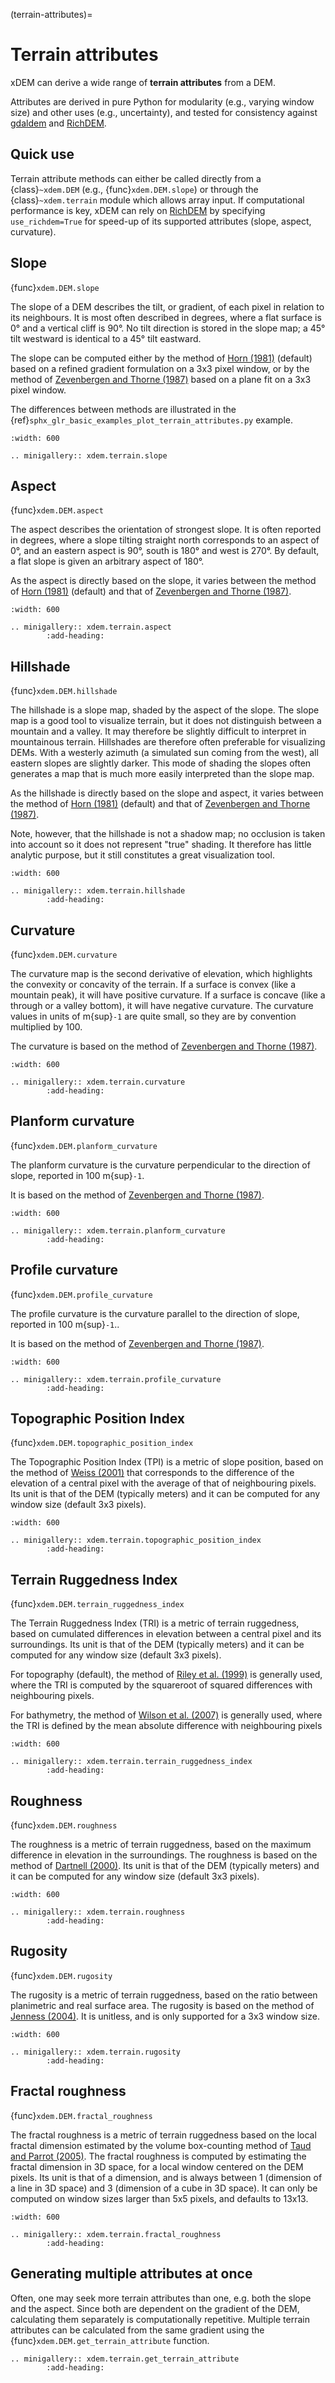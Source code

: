 (terrain-attributes)=

# Terrain attributes

xDEM can derive a wide range of **terrain attributes** from a DEM.

Attributes are derived in pure Python for modularity (e.g., varying window size) and other uses (e.g., uncertainty), 
and tested for consistency against [gdaldem](https://gdal.org/programs/gdaldem.html) and [RichDEM](https://richdem.readthedocs.io/). 

## Quick use

Terrain attribute methods can either be called directly from a {class}`~xdem.DEM` (e.g., {func}`xdem.DEM.slope`) or 
through the {class}`~xdem.terrain` module which allows array input. If computational performance 
is key, xDEM can rely on [RichDEM](https://richdem.readthedocs.io/) by specifying `use_richdem=True` for speed-up 
of its supported attributes (slope, aspect, curvature).

## Slope

{func}`xdem.DEM.slope`

The slope of a DEM describes the tilt, or gradient, of each pixel in relation to its neighbours.
It is most often described in degrees, where a flat surface is 0° and a vertical cliff is 90°.
No tilt direction is stored in the slope map; a 45° tilt westward is identical to a 45° tilt eastward.

The slope can be computed either by the method of [Horn (1981)](http://dx.doi.org/10.1109/PROC.1981.11918) (default)
based on a refined gradient formulation on a 3x3 pixel window, or by the method of [Zevenbergen and Thorne (1987)](http://dx.doi.org/10.1002/esp.3290120107) based on a plane fit on a 3x3 pixel window.

The differences between methods are illustrated in the {ref}`sphx_glr_basic_examples_plot_terrain_attributes.py`
example.

```{image} basic_examples/images/sphx_glr_plot_terrain_attributes_001.png
:width: 600
```

```{eval-rst}
.. minigallery:: xdem.terrain.slope
```

## Aspect

{func}`xdem.DEM.aspect`

The aspect describes the orientation of strongest slope.
It is often reported in degrees, where a slope tilting straight north corresponds to an aspect of 0°, and an eastern
aspect is 90°, south is 180° and west is 270°. By default, a flat slope is given an arbitrary aspect of 180°.

As the aspect is directly based on the slope, it varies between the method of [Horn (1981)](http://dx.doi.org/10.1109/PROC.1981.11918) (default) and that of [Zevenbergen and Thorne (1987)](http://dx.doi.org/10.1002/esp.3290120107).

```{image} basic_examples/images/sphx_glr_plot_terrain_attributes_002.png
:width: 600
```

```{eval-rst}
.. minigallery:: xdem.terrain.aspect
        :add-heading:
```

## Hillshade

{func}`xdem.DEM.hillshade`

The hillshade is a slope map, shaded by the aspect of the slope.
The slope map is a good tool to visualize terrain, but it does not distinguish between a mountain and a valley.
It may therefore be slightly difficult to interpret in mountainous terrain.
Hillshades are therefore often preferable for visualizing DEMs.
With a westerly azimuth (a simulated sun coming from the west), all eastern slopes are slightly darker.
This mode of shading the slopes often generates a map that is much more easily interpreted than the slope map.

As the hillshade is directly based on the slope and aspect, it varies between the method of [Horn (1981)](http://dx.doi.org/10.1109/PROC.1981.11918) (default) and that of [Zevenbergen and Thorne (1987)](http://dx.doi.org/10.1002/esp.3290120107).

Note, however, that the hillshade is not a shadow map; no occlusion is taken into account so it does not represent "true" shading.
It therefore has little analytic purpose, but it still constitutes a great visualization tool.

```{image} basic_examples/images/sphx_glr_plot_terrain_attributes_003.png
:width: 600
```

```{eval-rst}
.. minigallery:: xdem.terrain.hillshade
        :add-heading:
```

## Curvature

{func}`xdem.DEM.curvature`

The curvature map is the second derivative of elevation, which highlights the convexity or concavity of the terrain.
If a surface is convex (like a mountain peak), it will have positive curvature.
If a surface is concave (like a through or a valley bottom), it will have negative curvature.
The curvature values in units of m{sup}`-1` are quite small, so they are by convention multiplied by 100.

The curvature is based on the method of [Zevenbergen and Thorne (1987)](http://dx.doi.org/10.1002/esp.3290120107).

```{image} basic_examples/images/sphx_glr_plot_terrain_attributes_004.png
:width: 600
```

```{eval-rst}
.. minigallery:: xdem.terrain.curvature
        :add-heading:
```

## Planform curvature

{func}`xdem.DEM.planform_curvature`

The planform curvature is the curvature perpendicular to the direction of slope, reported in 100 m{sup}`-1`.

It is based on the method of [Zevenbergen and Thorne (1987)](http://dx.doi.org/10.1002/esp.3290120107).

```{image} basic_examples/images/sphx_glr_plot_terrain_attributes_005.png
:width: 600
```

```{eval-rst}
.. minigallery:: xdem.terrain.planform_curvature
        :add-heading:
```

## Profile curvature

{func}`xdem.DEM.profile_curvature`

The profile curvature is the curvature parallel to the direction of slope, reported in 100 m{sup}`-1`..

It is based on the method of [Zevenbergen and Thorne (1987)](http://dx.doi.org/10.1002/esp.3290120107).

```{image} basic_examples/images/sphx_glr_plot_terrain_attributes_006.png
:width: 600
```

```{eval-rst}
.. minigallery:: xdem.terrain.profile_curvature
        :add-heading:
```

## Topographic Position Index

{func}`xdem.DEM.topographic_position_index`

The Topographic Position Index (TPI) is a metric of slope position, based on the method of [Weiss (2001)](http://www.jennessent.com/downloads/TPI-poster-TNC_18x22.pdf) that corresponds to the difference of the elevation of a central
pixel with the average of that of neighbouring pixels. Its unit is that of the DEM (typically meters) and it can be
computed for any window size (default 3x3 pixels).

```{image} basic_examples/images/sphx_glr_plot_terrain_attributes_007.png
:width: 600
```

```{eval-rst}
.. minigallery:: xdem.terrain.topographic_position_index
        :add-heading:
```

## Terrain Ruggedness Index

{func}`xdem.DEM.terrain_ruggedness_index`

The Terrain Ruggedness Index (TRI) is a metric of terrain ruggedness, based on cumulated differences in elevation between
a central pixel and its surroundings. Its unit is that of the DEM (typically meters) and it can be computed for any
window size (default 3x3 pixels).

For topography (default), the method of [Riley et al. (1999)](http://download.osgeo.org/qgis/doc/reference-docs/Terrain_Ruggedness_Index.pdf) is generally used, where the TRI is computed by the squareroot of squared differences with
neighbouring pixels.

For bathymetry, the method of [Wilson et al. (2007)](http://dx.doi.org/10.1080/01490410701295962) is generally used,
where the TRI is defined by the mean absolute difference with neighbouring pixels

```{image} basic_examples/images/sphx_glr_plot_terrain_attributes_008.png
:width: 600
```

```{eval-rst}
.. minigallery:: xdem.terrain.terrain_ruggedness_index
        :add-heading:
```

## Roughness

{func}`xdem.DEM.roughness`

The roughness is a metric of terrain ruggedness, based on the maximum difference in elevation in the surroundings.
The roughness is based on the method of [Dartnell (2000)](http://dx.doi.org/10.14358/PERS.70.9.1081). Its unit is that of the DEM (typically meters) and it can be computed for any window size (default 3x3 pixels).

```{image} basic_examples/images/sphx_glr_plot_terrain_attributes_009.png
:width: 600
```

```{eval-rst}
.. minigallery:: xdem.terrain.roughness
        :add-heading:
```

## Rugosity

{func}`xdem.DEM.rugosity`

The rugosity is a metric of terrain ruggedness, based on the ratio between planimetric and real surface area. The
rugosity is based on the method of [Jenness (2004)](<https://doi.org/10.2193/0091-7648(2004)032[0829:CLSAFD]2.0.CO;2>).
It is unitless, and is only supported for a 3x3 window size.

```{image} basic_examples/images/sphx_glr_plot_terrain_attributes_010.png
:width: 600
```

```{eval-rst}
.. minigallery:: xdem.terrain.rugosity
        :add-heading:
```

## Fractal roughness

{func}`xdem.DEM.fractal_roughness`

The fractal roughness is a metric of terrain ruggedness based on the local fractal dimension estimated by the volume
box-counting method of [Taud and Parrot (2005)](https://doi.org/10.4000/geomorphologie.622).
The fractal roughness is computed by estimating the fractal dimension in 3D space, for a local window centered on the
DEM pixels. Its unit is that of a dimension, and is always between 1 (dimension of a line in 3D space) and 3
(dimension of a cube in 3D space). It can only be computed on window sizes larger than 5x5 pixels, and defaults to 13x13.

```{image} basic_examples/images/sphx_glr_plot_terrain_attributes_011.png
:width: 600
```

```{eval-rst}
.. minigallery:: xdem.terrain.fractal_roughness
        :add-heading:
```

## Generating multiple attributes at once

Often, one may seek more terrain attributes than one, e.g. both the slope and the aspect.
Since both are dependent on the gradient of the DEM, calculating them separately is computationally repetitive.
Multiple terrain attributes can be calculated from the same gradient using the {func}`xdem.DEM.get_terrain_attribute` function.

```{eval-rst}
.. minigallery:: xdem.terrain.get_terrain_attribute
        :add-heading:
```
